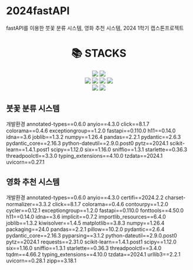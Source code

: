 # 2024fastAPI
fastAPI를 이용한 붓꽃 분류 시스템, 영화 추천 시스템, 2024 1학기 캡스톤프로젝트

<div align=center><h1>📚 STACKS</h1></div>

<div align=center> 
  <img src="https://img.shields.io/badge/java-007396?style=for-the-badge&logo=java&logoColor=white">
  <img src="https://img.shields.io/badge/python-3776AB?style=for-the-badge&logo=python&logoColor=white"> 
  <br>
  
  <img src="https://img.shields.io/badge/html5-E34F26?style=for-the-badge&logo=html5&logoColor=white"> 
  <img src="https://img.shields.io/badge/css-1572B6?style=for-the-badge&logo=css3&logoColor=white"> 
  <img src="https://img.shields.io/badge/javascript-F7DF1E?style=for-the-badge&logo=javascript&logoColor=black"> 
  <img src="https://img.shields.io/badge/jquery-0769AD?style=for-the-badge&logo=jquery&logoColor=white">
  <br>
   <img src="https://img.shields.io/badge/github-181717?style=for-the-badge&logo=github&logoColor=white">
  <img src="https://img.shields.io/badge/git-F05032?style=for-the-badge&logo=git&logoColor=white">
  
  </div>

## 붓꽃 분류 시스템
개발환경
annotated-types==0.6.0
anyio==4.3.0
click==8.1.7
colorama==0.4.6
exceptiongroup==1.2.0
fastapi==0.110.0
h11==0.14.0
idna==3.6
joblib==1.3.2
numpy==1.26.4
pandas==2.2.1
pydantic==2.6.3
pydantic_core==2.16.3
python-dateutil==2.9.0.post0
pytz==2024.1
scikit-learn==1.4.1.post1
scipy==1.12.0
six==1.16.0
sniffio==1.3.1
starlette==0.36.3
threadpoolctl==3.3.0
typing_extensions==4.10.0
tzdata==2024.1
uvicorn==0.27.1


## 영화 추천 시스템
개발환경
annotated-types==0.6.0
anyio==4.3.0
certifi==2024.2.2
charset-normalizer==3.3.2
click==8.1.7
colorama==0.4.6
contourpy==1.2.0
cycler==0.12.1
exceptiongroup==1.2.0
fastapi==0.110.0
fonttools==4.50.0
h11==0.14.0
idna==3.6
implicit==0.7.2
importlib_resources==6.4.0
joblib==1.3.2
kiwisolver==1.4.5
matplotlib==3.8.3
numpy==1.26.4
packaging==24.0
pandas==2.2.1
pillow==10.2.0
pydantic==2.6.4
pydantic_core==2.16.3
pyparsing==3.1.2
python-dateutil==2.9.0.post0
pytz==2024.1
requests==2.31.0
scikit-learn==1.4.1.post1
scipy==1.12.0
six==1.16.0
sniffio==1.3.1
starlette==0.36.3
threadpoolctl==3.4.0
tqdm==4.66.2
typing_extensions==4.10.0
tzdata==2024.1
urllib3==2.2.1
uvicorn==0.28.1
zipp==3.18.1
